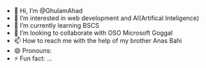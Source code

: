 - 👋 Hi, I’m @GhulamAhad
- 👀 I’m interested in web development and AI(Artifical Inteligence)
- 🌱 I’m currently learning BSCS
- 💞️ I’m looking to collaborate with OSO Microsoft Goggal
- 📫 How to reach me with the help of my brother Anas Bahi
- 😄 Pronouns: 
- ⚡ Fun fact: ...

<!---
GhulamAhad/GhulamAhad is a ✨ special ✨ repository because its `README.md` (this file) appears on your GitHub profile.
You can click the Preview link to take a look at your changes.
--->
